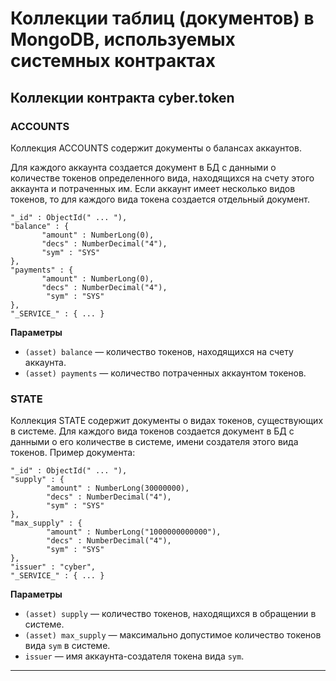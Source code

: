 # Коллекции таблиц (документов) в MongoDB, используемых системных контрактах 

<!--toc-->

## Коллекции контракта cyber.token

### ACCOUNTS
Коллекция ACCOUNTS содержит документы о балансах аккаунтов.  

Для каждого аккаунта создается документ в БД с данными о количестве токенов определенного вида, находящихся на счету этого аккаунта и потраченных им. Если аккаунт имеет несколько видов токенов, то для каждого вида токена создается отдельный документ.
 ```
 "_id" : ObjectId(" ... "),
"balance" : {
        "amount" : NumberLong(0),
        "decs" : NumberDecimal("4"),
        "sym" : "SYS"
},
"payments" : {
        "amount" : NumberLong(0),
        "decs" : NumberDecimal("4"),
         "sym" : "SYS"
},
"_SERVICE_" : { ... }
```
**Параметры**  
* `(asset) balance` — количество токенов, находящихся на счету аккаунта.  
* `(asset) payments` — количество потраченных аккаунтом токенов.  



### STATE

Коллекция STATE содержит документы о видах токенов, существующих в системе. Для каждого вида токенов создается документ в БД с данными о его количестве в системе, имени создателя этого вида токенов. Пример документа:  

``` 
"_id" : ObjectId(" ... "),
"supply" : {
        "amount" : NumberLong(30000000),
        "decs" : NumberDecimal("4"),
        "sym" : "SYS"
},
"max_supply" : {
        "amount" : NumberLong("1000000000000"),
        "decs" : NumberDecimal("4"),
        "sym" : "SYS"
},
"issuer" : "cyber",
"_SERVICE_" : { ... }
```
**Параметры**   
* `(asset) supply` — количество токенов, находящихся в обращении в системе.  
* `(asset) max_supply` — максимально допустимое количество токенов вида `sym` в системе.    
* `issuer` — имя аккаунта-создателя токена вида `sym`.  

****
